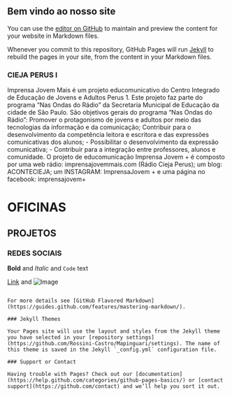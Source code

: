## Bem vindo ao nosso site

You can use the [editor on GitHub](https://github.com/Rossini-Castro/Mapinguari/edit/master/README.md) to maintain and preview the content for your website in Markdown files.

Whenever you commit to this repository, GitHub Pages will run [Jekyll](https://jekyllrb.com/) to rebuild the pages in your site, from the content in your Markdown files.

### CIEJA PERUS I

Imprensa Jovem Mais é um projeto educomunicativo do Centro Integrado de Educação de Jovens e Adultos Perus 1. Este projeto faz parte do programa “Nas Ondas do Rádio” da Secretaria Municipal de Educação da cidade de São Paulo. São objetivos gerais do programa “Nas Ondas do Rádio”: Promover o protagonismo de jovens e adultos por meio das tecnologias da informação e da comunicação; Contribuir para o desenvolvimento da competência leitora e escritora e das expressões comunicativas dos alunos; - Possibilitar o desenvolvimento da expressão comunicativa; - Contribuir para a integração entre professores, alunos e comunidade. O projeto de educomunicação Imprensa Jovem + é composto por uma web rádio: imprensajovemmais.com  (Rádio Cieja Perus); um blog: ACONTECIEJA; um INSTAGRAM: ImprensaJovem +  e uma página no facebook: imprensajovem+



# OFICINAS
## PROJETOS
### REDES SOCIAIS


**Bold** and _Italic_ and `Code` text

[Link](url) and ![Image](src)
```

For more details see [GitHub Flavored Markdown](https://guides.github.com/features/mastering-markdown/).

### Jekyll Themes

Your Pages site will use the layout and styles from the Jekyll theme you have selected in your [repository settings](https://github.com/Rossini-Castro/Mapinguari/settings). The name of this theme is saved in the Jekyll `_config.yml` configuration file.

### Support or Contact

Having trouble with Pages? Check out our [documentation](https://help.github.com/categories/github-pages-basics/) or [contact support](https://github.com/contact) and we’ll help you sort it out.
